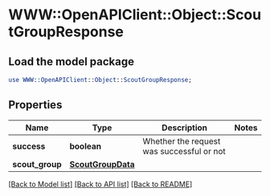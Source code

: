 # WWW::OpenAPIClient::Object::ScoutGroupResponse

## Load the model package
```perl
use WWW::OpenAPIClient::Object::ScoutGroupResponse;
```

## Properties
Name | Type | Description | Notes
------------ | ------------- | ------------- | -------------
**success** | **boolean** | Whether the request was successful or not | 
**scout_group** | [**ScoutGroupData**](ScoutGroupData.md) |  | 

[[Back to Model list]](../README.md#documentation-for-models) [[Back to API list]](../README.md#documentation-for-api-endpoints) [[Back to README]](../README.md)


